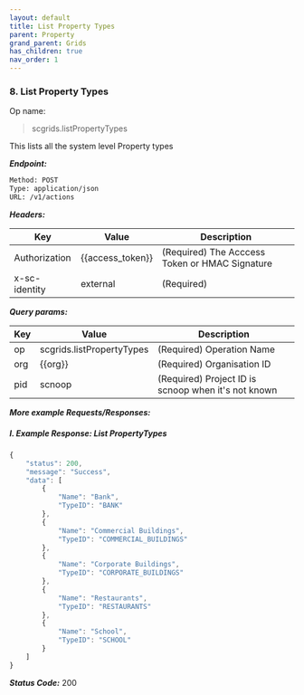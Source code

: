 ```yaml
---
layout: default
title: List Property Types
parent: Property
grand_parent: Grids
has_children: true
nav_order: 1
---
```



### 8. List Property Types


Op name: 

> scgrids.listPropertyTypes 

This lists all the system level Property types


***Endpoint:***

```bash
Method: POST
Type: application/json
URL: /v1/actions
```


***Headers:***

| Key | Value | Description |
| --- | ------|-------------|
| Authorization | {{access_token}} | (Required) The Acccess Token or HMAC Signature |
| x-sc-identity | external | (Required) |



***Query params:***

| Key | Value | Description |
| --- | ------|-------------|
| op | scgrids.listPropertyTypes | (Required) Operation Name |
| org | {{org}} | (Required) Organisation ID |
| pid | scnoop | (Required) Project ID is scnoop when it's not known |



***More example Requests/Responses:***

##### I. Example Response: List PropertyTypes
```js
{
    "status": 200,
    "message": "Success",
    "data": [
        {
            "Name": "Bank",
            "TypeID": "BANK"
        },
        {
            "Name": "Commercial Buildings",
            "TypeID": "COMMERCIAL_BUILDINGS"
        },
        {
            "Name": "Corporate Buildings",
            "TypeID": "CORPORATE_BUILDINGS"
        },
        {
            "Name": "Restaurants",
            "TypeID": "RESTAURANTS"
        },
        {
            "Name": "School",
            "TypeID": "SCHOOL"
        }
    ]
}
```


***Status Code:*** 200

<br>